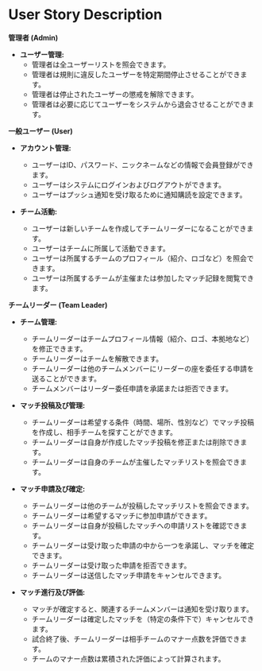 # User Story Description

**管理者 (Admin)**

*   **ユーザー管理:**
    *   管理者は全ユーザーリストを照会できます。
    *   管理者は規則に違反したユーザーを特定期間停止させることができます。
    *   管理者は停止されたユーザーの懲戒を解除できます。
    *   管理者は必要に応じてユーザーをシステムから退会させることができます。

**一般ユーザー (User)**

*   **アカウント管理:**
    *   ユーザーはID、パスワード、ニックネームなどの情報で会員登録ができます。
    *   ユーザーはシステムにログインおよびログアウトができます。
    *   ユーザーはプッシュ通知を受け取るために通知購読を設定できます。

*   **チーム活動:**
    *   ユーザーは新しいチームを作成してチームリーダーになることができます。
    *   ユーザーはチームに所属して活動できます。
    *   ユーザーは所属するチームのプロフィール（紹介、ロゴなど）を照会できます。
    *   ユーザーは所属するチームが主催または参加したマッチ記録を閲覧できます。

**チームリーダー (Team Leader)**

*   **チーム管理:**
    *   チームリーダーはチームプロフィール情報（紹介、ロゴ、本拠地など）を修正できます。
    *   チームリーダーはチームを解散できます。
    *   チームリーダーは他のチームメンバーにリーダーの座を委任する申請を送ることができます。
    *   チームメンバーはリーダー委任申請を承諾または拒否できます。

*   **マッチ投稿及び管理:**
    *   チームリーダーは希望する条件（時間、場所、性別など）でマッチ投稿を作成し、相手チームを探すことができます。
    *   チームリーダーは自身が作成したマッチ投稿を修正または削除できます。
    *   チームリーダーは自身のチームが主催したマッチリストを照会できます。

*   **マッチ申請及び確定:**
    *   チームリーダーは他のチームが投稿したマッチリストを照会できます。
    *   チームリーダーは希望するマッチに参加申請ができます。
    *   チームリーダーは自身が投稿したマッチへの申請リストを確認できます。
    *   チームリーダーは受け取った申請の中から一つを承諾し、マッチを確定できます。
    *   チームリーダーは受け取った申請を拒否できます。
    *   チームリーダーは送信したマッチ申請をキャンセルできます。

*   **マッチ進行及び評価:**
    *   マッチが確定すると、関連するチームメンバーは通知を受け取ります。
    *   チームリーダーは確定したマッチを（特定の条件下で）キャンセルできます。
    *   試合終了後、チームリーダーは相手チームのマナー点数を評価できます。
    *   チームのマナー点数は累積された評価によって計算されます。
